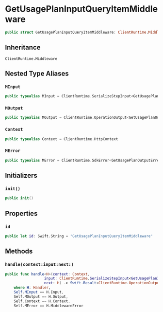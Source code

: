 # GetUsagePlanInputQueryItemMiddleware

``` swift
public struct GetUsagePlanInputQueryItemMiddleware: ClientRuntime.Middleware 
```

## Inheritance

`ClientRuntime.Middleware`

## Nested Type Aliases

### `MInput`

``` swift
public typealias MInput = ClientRuntime.SerializeStepInput<GetUsagePlanInput>
```

### `MOutput`

``` swift
public typealias MOutput = ClientRuntime.OperationOutput<GetUsagePlanOutputResponse>
```

### `Context`

``` swift
public typealias Context = ClientRuntime.HttpContext
```

### `MError`

``` swift
public typealias MError = ClientRuntime.SdkError<GetUsagePlanOutputError>
```

## Initializers

### `init()`

``` swift
public init() 
```

## Properties

### `id`

``` swift
public let id: Swift.String = "GetUsagePlanInputQueryItemMiddleware"
```

## Methods

### `handle(context:input:next:)`

``` swift
public func handle<H>(context: Context,
                  input: ClientRuntime.SerializeStepInput<GetUsagePlanInput>,
                  next: H) -> Swift.Result<ClientRuntime.OperationOutput<GetUsagePlanOutputResponse>, MError>
    where H: Handler,
    Self.MInput == H.Input,
    Self.MOutput == H.Output,
    Self.Context == H.Context,
    Self.MError == H.MiddlewareError
```
